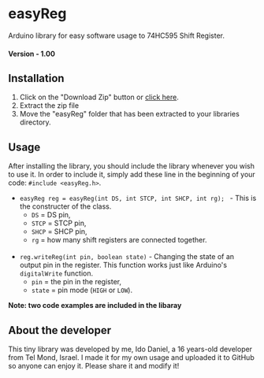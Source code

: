 # easyReg
Arduino library for easy software usage to 74HC595 Shift Register.

#### Version - 1.00

## Installation
1. Click on the "Download Zip" button or [click here](https://github.com/idodaniel/easyReg/archive/master.zip).
2. Extract the zip file
3. Move the "easyReg" folder that has been extracted to your libraries directory.

## Usage
After installing the library, you should include the library whenever you wish to use it. In order to include it, simply add these line in the beginning of your code: `#include <easyReg.h>`.

* `easyReg reg = easyReg(int DS, int STCP, int SHCP, int rg); ` - This is the constructer of the class. 
  * `DS` = DS pin, 
  * `STCP` = STCP pin, 
  * `SHCP` = SHCP pin, 
  * `rg` = how many shift registers are connected together.
<br /><br />
* `reg.writeReg(int pin, boolean state)` - Changing the state of an output pin in the register. This function works just like Arduino's `digitalWrite` function.
  * `pin` = the pin in the register, 
  * `state` = pin mode (`HIGH` or `LOW`). 


__Note: two code examples are included in the libaray__

## About the developer
This tiny library was developed by me, Ido Daniel, a 16 years-old developer from Tel Mond, Israel. I made it for my own usage and uploaded it to GitHub so anyone can enjoy it. Please share it and modify it!
